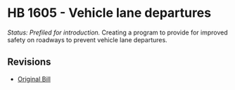 # HB 1605 - Vehicle lane departures
*Status: Prefiled for introduction.*
Creating a program to provide for improved safety on roadways to prevent vehicle lane departures.

## Revisions
* [Original Bill](1/)